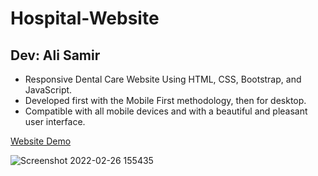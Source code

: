 # Hospital-Website

## Dev: Ali Samir

- Responsive Dental Care Website Using HTML, CSS, Bootstrap, and JavaScript.
- Developed first with the Mobile First methodology, then for desktop.
- Compatible with all mobile devices and with a beautiful and pleasant user interface.

[Website Demo](https://dental-care-website.vercel.app/)

![Screenshot 2022-02-26 155435](https://user-images.githubusercontent.com/62913154/155845815-b82e29ee-5372-4dc4-b576-9322bbc870ed.jpg)
